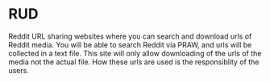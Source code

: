 # RUD
Reddit URL sharing websites where you can search and download urls of Reddit media.
You will be able to search Reddit via PRAW, and urls will be collected in a text file.
This site will only allow downloading of the urls of the media not the actual file.
How these urls are used is the responsiblity of the users. 
